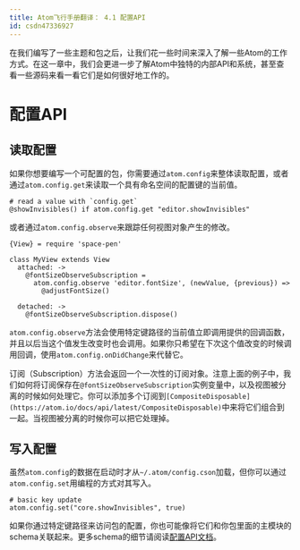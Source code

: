 ```yaml
---
title: Atom飞行手册翻译： 4.1 配置API
id: csdn47336927
---
```


在我们编写了一些主题和包之后，让我们花一些时间来深入了解一些Atom的工作方式。在这一章中，我们会更进一步了解Atom中独特的内部API和系统，甚至查看一些源码来看一看它们是如何很好地工作的。

# 配置API

## 读取配置

如果你想要编写一个可配置的包，你需要通过`atom.config`来整体读取配置，或者通过`atom.config.get`来读取一个具有命名空间的配置键的当前值。

```
# read a value with `config.get`
@showInvisibles() if atom.config.get "editor.showInvisibles"
```

或者通过`atom.config.observe`来跟踪任何视图对象产生的修改。

```
{View} = require 'space-pen'

class MyView extends View
  attached: ->
    @fontSizeObserveSubscription =
      atom.config.observe 'editor.fontSize', (newValue, {previous}) =>
        @adjustFontSize()

  detached: ->
    @fontSizeObserveSubscription.dispose()
```

`atom.config.observe`方法会使用特定键路径的当前值立即调用提供的回调函数，并且以后当这个值发生改变时也会调用。如果你只希望在下次这个值改变的时候调用回调，使用`atom.config.onDidChange`来代替它。

订阅（Subscription）方法会返回一个一次性的订阅对象。注意上面的例子中，我们如何将订阅保存在`@fontSizeObserveSubscription`实例变量中，以及视图被分离的时候如何处理它。你可以添加多个订阅到`[CompositeDisposable](https://atom.io/docs/api/latest/CompositeDisposable)`中来将它们组合到一起。当视图被分离的时候你可以把它处理掉。

## 写入配置

虽然`atom.config`的数据在启动时才从`~/.atom/config.cson`加载，但你可以通过`atom.config.set`用编程的方式对其写入。

```
# basic key update
atom.config.set("core.showInvisibles", true)
```

如果你通过特定键路径来访问包的配置，你也可能像将它们和你包里面的主模块的schema关联起来。更多schema的细节请阅读[配置API文档](https://atom.io/docs/api/latest/Config)。